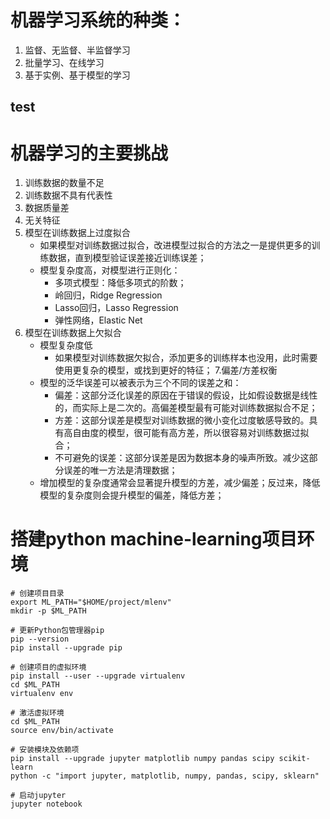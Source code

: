 
# 机器学习系统的种类：

1. 监督、无监督、半监督学习
2. 批量学习、在线学习
3. 基于实例、基于模型的学习

## test

# 机器学习的主要挑战

1. 训练数据的数量不足
2. 训练数据不具有代表性
3. 数据质量差
4. 无关特征
5. 模型在训练数据上过度拟合
    - 如果模型对训练数据过拟合，改进模型过拟合的方法之一是提供更多的训练数据，直到模型验证误差接近训练误差；
    - 模型复杂度高，对模型进行正则化：
        - 多项式模型：降低多项式的阶数；
        - 岭回归，Ridge Regression
        - Lasso回归，Lasso Regression
        - 弹性网络，Elastic Net
6. 模型在训练数据上欠拟合
    - 模型复杂度低
        - 如果模型对训练数据欠拟合，添加更多的训练样本也没用，此时需要使用更复杂的模型，或找到更好的特征；
7.偏差/方差权衡
    - 模型的泛华误差可以被表示为三个不同的误差之和：
        - 偏差：这部分泛化误差的原因在于错误的假设，比如假设数据是线性的，而实际上是二次的。高偏差模型最有可能对训练数据拟合不足；
        - 方差：这部分误差是模型对训练数据的微小变化过度敏感导致的。具有高自由度的模型，很可能有高方差，所以很容易对训练数据过拟合；
        - 不可避免的误差：这部分误差是因为数据本身的噪声所致。减少这部分误差的唯一方法是清理数据；
    - 增加模型的复杂度通常会显著提升模型的方差，减少偏差；反过来，降低模型的复杂度则会提升模型的偏差，降低方差；



# 搭建python machine-learning项目环境

```shell
# 创建项目目录
export ML_PATH="$HOME/project/mlenv"
mkdir -p $ML_PATH

# 更新Python包管理器pip
pip --version
pip install --upgrade pip

# 创建项目的虚拟环境
pip install --user --upgrade virtualenv
cd $ML_PATH
virtualenv env

# 激活虚拟环境
cd $ML_PATH
source env/bin/activate

# 安装模块及依赖项
pip install --upgrade jupyter matplotlib numpy pandas scipy scikit-learn
python -c "import jupyter, matplotlib, numpy, pandas, scipy, sklearn"

# 启动jupyter
jupyter notebook
```